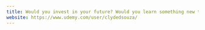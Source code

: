 ```yaml
---
title: Would you invest in your future? Would you learn something new today?
website: https://www.udemy.com/user/clydedsouza/
---
```

